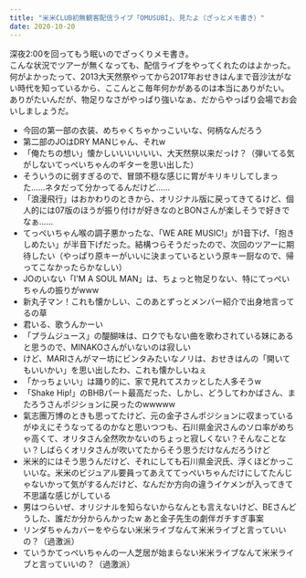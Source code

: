 ```yaml
---
title: "米米CLUB初無観客配信ライブ「OMUSUBI」、見たよ（ざっとメモ書き）"
date: 2020-10-20
---
```


深夜2:00を回ってもう眠いのでざっくりメモ書き。  
こんな状況でツアーが無くなっても、配信ライブをやってくれたのはよかった。  
何がよかったって、2013大天然祭やってから2017年おせきはんまで音沙汰がない時代を知っているから、ここんとこ毎年何かがあるのは本当にありがたい。  
ありがたいんだが、物足りなさがやっぱり強いなぁ、だからやっぱり会場でお会いしましょうだ。  

- 今回の第一部の衣装、めちゃくちゃかっこいいな、何柄なんだろう
- 第二部のJOはDRY MANじゃん、それw
- 「俺たちの想い」懐かしいいいいいい、大天然祭以来だっけ？（弾いてる気がしないてっぺいちゃんのギターを思い出した）
- そういうのに弱すぎるので、冒頭不穏な感じに胃がキリキリしてしまった……ネタだって分かってるんだけど……
- 「浪漫飛行」はおかわりのときから、オリジナル版に戻ってきてるけど、個人的には07版のほうが振り付けが好きなのとBONさんが楽しそうで好きでなぁ……
- てっぺいちゃん喉の調子悪かったな、「WE ARE MUSIC!」が1音下げ、「抱きしめたい」が半音下げだった。結構つらそうだったので、次回のツアーに期待したい（やっぱり原キーがいいに決まっているという原キー厨なので、帰ってこなかったらかなしい）
- JOのいない「I'M A SOUL MAN」は、ちょっと物足りない、特にてっぺいちゃんの振りがwww
- 新丸子マン！これも懐かしい、このあとずっとメンバー紹介で出身地言ってるの草
- 君いる、歌うんかーい
- 「プラムジュース」の醍醐味は、ロクでもない曲を歌わされている妹にあると思うので、MINAKOさんがいないのは寂しい
- けど、MARIさんがマー坊にビンタみたいなノリは、おせきはんの「開いてもいいかい」を思い出したわ、これも懐かしいねぇ
- 「かっちょいい」は踊り的に、家で見れてスカッとした人多そうw
- 「Shake Hip!」のBHBパート最高だった、しかし、どうしてわかばさん、またろうさんポジションに戻ったのwwwww
- 氣志團万博のときも思ってたけど、元の金子さんポジションに収まっているがゆえにそうなってるのかなと思いつつも、石川県金沢さんのソロ率がめちゃ高くて、オリタさん全然吹かないのちょっと寂しくない？そんなことない？しばらくオリタさんが吹いてたからそう思うだけなんだろうけど
- 米米的にはそう思うんだけど、それにしても石川県金沢氏、浮くほどかっこいいな。米米のビジュアル要員ってあえててっぺいちゃんだけにしてたんじゃないかって気がするんだけど、なんだか方向の違うイケメンが入ってきて不思議な感じがしている
- 男はつらいぜ、オリジナルを知らないからなんとも言えないけど、BEさんどうした、誰だか分からんかったw あと金子先生の劇伴ガチすぎ事案
- リンダちゃんカバーをやらない米米ライブなんて米米ライブと言っていいの？（過激派）
- ていうかてっぺいちゃんの一人芝居が始まらない米米ライブなんて米米ライブと言っていいの？（過激派）
